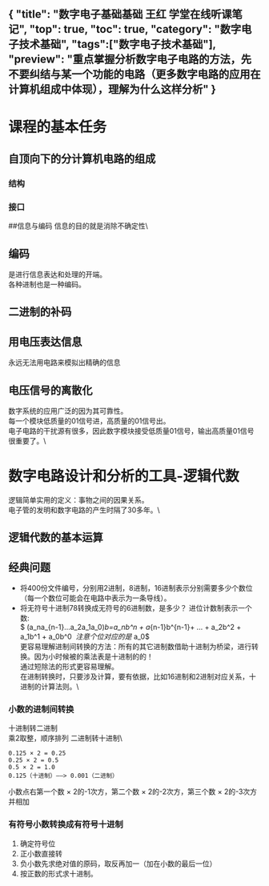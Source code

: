 {
"title": "数字电子基础基础 王红 学堂在线听课笔记",
"top": true,
"toc": true,
"category": "数字电子技术基础",
"tags":["数字电子技术基础"],
"preview": "重点掌握分析数字电子电路的方法，先不要纠结与某一个功能的电路（更多数字电路的应用在计算机组成中体现），理解为什么这样分析"
}
---
# 课程的基本任务
## 自顶向下的分计算机电路的组成
### 结构
### 接口
##信息与编码
信息的目的就是消除不确定性\
## 编码
是进行信息表达和处理的开端。\
各种进制也是一种编码。
##  二进制的补码
## 用电压表达信息
永远无法用电路来模拟出精确的信息
## 电压信号的离散化
数字系统的应用广泛的因为其可靠性。\
每一个模块低质量的01信号进，高质量的01信号出。\
电子电路的干扰源有很多，因此数字模块接受低质量01信号，输出高质量01信号很重要了。\
# 数字电路设计和分析的工具-逻辑代数
逻辑简单实用的定义：事物之间的因果关系。\
电子管的发明和数字电路的产生时隔了30多年。\
## 逻辑代数的基本运算
## 经典问题
- 将400份文件编号，分别用2进制，8进制，16进制表示分别需要多少个数位（每一个数位可能会在电路中表示为一条导线）。
- 将无符号十进制78转换成无符号的6进制数，是多少？
进位计数制表示一个数:\
$ (a_na_{n-1}...a_2a_1a_0)_b=a_nb^n + a_{n-1}b^{n-1}+ ... + a_2b^2 + a_1b^1 + a_0b^0 $\
注意个位对应的是$ a_0$\
更容易理解进制间转换的方法：所有的其它进制数借助十进制为桥梁，进行转换。因为小时候被的乘法表是十进制的的！\
通过短除法的形式更容易理解。\
在进制转换时，只要涉及计算，要有依据，比如16进制和2进制对应关系，十进制的计算法则。\
### 小数的进制间转换
十进制转二进制\
乘2取整，顺序排列
二进制转十进制\
```
0.125 × 2 = 0.25
0.25 × 2 = 0.5
0.5 × 2 = 1.0
0.125（十进制）——> 0.001（二进制）
```
小数点右第一个数 × 2的-1次方，第二个数 × 2的-2次方，第三个数 × 2的-3次方并相加
### 有符号小数转换成有符号十进制
1. 确定符号位
2. 正小数直接转
3. 负小数先求绝对值的原码，取反再加一（加在小数的最后一位）
4. 按正数的形式求十进制。